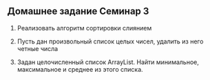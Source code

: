 ## Домашнее задание Семинар 3


1. Реализовать алгоритм сортировки слиянием

2. Пусть дан произвольный список целых чисел, удалить из него четные числа

3. Задан целочисленный список ArrayList. Найти минимальное, максимальное и среднее из этого списка.

